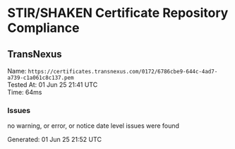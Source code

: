 # STIR/SHAKEN Certificate Repository Compliance

## TransNexus

Name: `https://certificates.transnexus.com/0172/6786cbe9-644c-4ad7-a739-c1a061c8c137.pem`\
Tested At: 01 Jun 25 21:41 UTC\
Time: 64ms

### Issues

no warning, or error, or notice date level issues were found

Generated: 01 Jun 25 21:52 UTC
